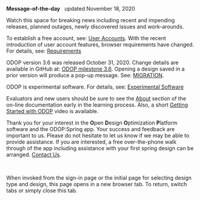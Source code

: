 **Message-of-the-day** &nbsp; updated November 18, 2020   

Watch this space for breaking news 
including recent and impending releases, planned outages, newly discovered issues and work-arounds.  

To establish a free account, see: [User Accounts](userAccounts). 
With the recent introduction of user account features, browser requirements have changed. 
For details, see: [Requirements](requirements)  

ODOP version 3.6 was released October 31, 2020. 
Change details are available in GitHub at: 
[ODOP milestone 3.6](https://github.com/thegrumpys/odop/milestone/36?closed=1). 
Opening a design saved in a prior version will produce a pop-up message. 
See: [MIGRATION](../Help/terminology#migration). 

ODOP is experimental software. 
For details, see: [Experimental Software](experimental)   

Evaluators and new users should be sure to see the [About](../About) section 
of the on-line documentation early in the learning process. 
Also, a short [Getting Started with ODOP](https://www.youtube.com/watch?v=agVKIdLA6t0) video is available.

Thank you for your interest in the **O**pen **D**esign **O**ptimization **P**latform software and the ODOP:Spring app. 
Your success and feedback are important to us. 
Please do not hesitate to let us know if we may be able to provide assistance. 
If you are interested, 
a free over-the-phone walk through of the app including assistance with your first spring design can be arranged. 
[Contact Us](ContactUs).   

&nbsp;

When invoked from the sign-in page or the initial page for selecting design type and design, 
this page opens in a new browser tab.
To return, switch tabs or simply close this tab.
 